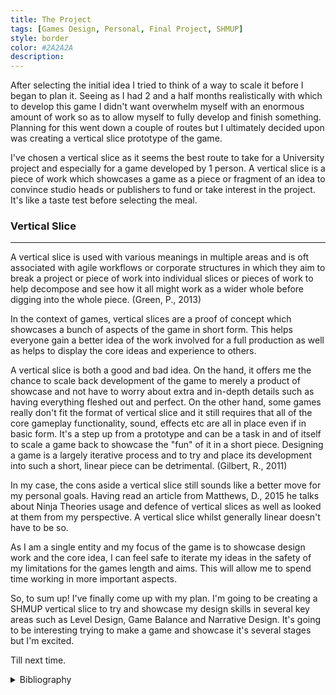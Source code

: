 ```yaml
---
title: The Project
tags: [Games Design, Personal, Final Project, SHMUP]
style: border
color: #2A2A2A
description: 
---
```


After selecting the initial idea I tried to think of a way to scale it before I began to plan it. Seeing as I had 2 and a half months realistically with which to develop this game I didn't want overwhelm myself with an enormous amount of work so as to allow myself to fully develop and finish something. Planning for this went down a couple of routes but I ultimately decided upon was creating a vertical slice prototype of the game.

I've chosen a vertical slice as it seems the best route to take for a University project and especially for a game developed by 1 person. A vertical slice is a piece of work which showcases a game as a piece or fragment of an idea to convince studio heads or publishers to fund or take interest in the project. It's like a taste test before selecting the meal.

### Vertical Slice
---

A vertical slice is used with various meanings in multiple areas and is oft associated with agile workflows or corporate structures in which they aim to break a project or piece of work into individual slices or pieces of work to help decompose and see how it all might work as a wider whole before digging into the whole piece. (Green, P., 2013)

In the context of games, vertical slices are a proof of concept which showcases a bunch of aspects of the game in short form. This helps everyone gain a better idea of the work involved for a full production as well as helps to display the core ideas and experience to others.

A vertical slice is both a good and bad idea. On the hand, it offers me the chance to scale back development of the game to merely a product of showcase and not have to worry about extra and in-depth details such as having everything fleshed out and perfect. On the other hand, some games really don't fit the format of vertical slice and it still requires that all of the core gameplay functionality, sound, effects etc are all in place even if in basic form. It's a step up from a prototype and can be a task in and of itself to scale a game back to showcase the "fun" of it in a short piece. Designing a game is a largely iterative process and to try and place its development into such a short, linear piece can be detrimental. (Gilbert, R., 2011)

In my case, the cons aside a vertical slice still sounds like a better move for my personal goals. Having read an article from Matthews, D., 2015 he talks about Ninja Theories usage and defence  of vertical slices as well as looked at them from my perspective. A vertical slice whilst generally linear doesn't have to be so.

As I am a single entity and my focus of the game is to showcase design work and the core idea, I can feel safe to iterate my ideas in the safety of my limitations for the games length and aims. This will allow me to spend time working in more important aspects.

So, to sum up! I've finally come up with my plan. I'm going to be creating a SHMUP vertical slice to try and showcase my design skills in several key areas such as Level Design, Game Balance and Narrative Design. It's going to be interesting trying to make a game and showcase it's several stages but I'm excited.

Till next time.

<details>
     <summary> Bibliography </summary> <br>

     <ul>
          <li>
               Green, P., 2013. <em>Splitting Stories Into Small, Vertical Slices.</em> [online] Agile @ Adobe. Available at: <a href="https://blogs.adobe.com/agile/2013/09/27/splitting-stories-into-small-vertical-slices"> https://blogs.adobe.com/agile/2013/09/27/splitting-stories-into-small-vertical-slices </a> [Accessed 11 May 2020].
          </li>
          <li>
               Gilbert, R., 2011. <em>. The Vertical Slice.</em> [online] Grumpy Gamer. Available at: <a href="https://grumpygamer.com/vertical_slice"> https://grumpygamer.com/vertical_slice </a> [Accessed 11 May 2020].
          </li>
          <li>
               Matthews, D., 2015. <em>Vertical Slice - Hellblade.</em> [online] Hellblade. Available at: <a href="https://www.hellblade.com/vertical-slice"> https://www.hellblade.com/vertical-slice </a> [Accessed 11 May 2020].
          </li>
     </ul>
</details>
